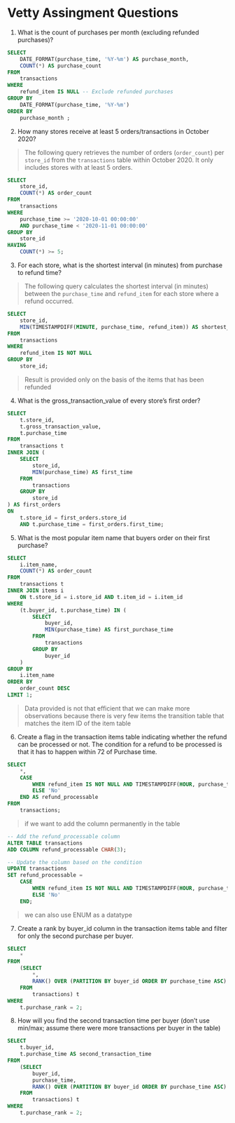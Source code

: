 # Vetty Assingment Questions

1. What is the count of purchases per month (excluding refunded purchases)?
```sql
SELECT
    DATE_FORMAT(purchase_time, '%Y-%m') AS purchase_month,
    COUNT(*) AS purchase_count
FROM
    transactions
WHERE
    refund_item IS NULL -- Exclude refunded purchases
GROUP BY
    DATE_FORMAT(purchase_time, '%Y-%m')
ORDER BY
    purchase_month ;
```

2. How many stores receive at least 5 orders/transactions in October 2020?
 

> The following query retrieves the number of orders (`order_count`) per `store_id` from the `transactions` table within October 2020. It only includes stores with at least 5 orders.

```sql
SELECT
    store_id,
    COUNT(*) AS order_count
FROM
    transactions
WHERE
    purchase_time >= '2020-10-01 00:00:00'
    AND purchase_time < '2020-11-01 00:00:00'
GROUP BY
    store_id
HAVING
    COUNT(*) >= 5;
```

3. For each store, what is the shortest interval (in minutes) from purchase to refund time?

> The following query calculates the shortest interval (in minutes) between the `purchase_time` and `refund_item` for each store where a refund occurred.

```sql
SELECT
    store_id,
    MIN(TIMESTAMPDIFF(MINUTE, purchase_time, refund_item)) AS shortest_interval_in_min
FROM
    transactions
WHERE
    refund_item IS NOT NULL
GROUP BY
    store_id;
```
> Result is provided only on the basis of the items that has been refunded

4. What is the gross_transaction_value of every store’s first order?

```sql
SELECT
    t.store_id,
    t.gross_transaction_value,
    t.purchase_time
FROM
    transactions t
INNER JOIN (
    SELECT
        store_id,
        MIN(purchase_time) AS first_time
    FROM
        transactions
    GROUP BY
        store_id
) AS first_orders 
ON
    t.store_id = first_orders.store_id
    AND t.purchase_time = first_orders.first_time;

```
5. What is the most popular item name that buyers order on their first purchase?
```sql
SELECT
    i.item_name,
    COUNT(*) AS order_count
FROM
    transactions t
INNER JOIN items i
    ON t.store_id = i.store_id AND t.item_id = i.item_id
WHERE
    (t.buyer_id, t.purchase_time) IN (
        SELECT
            buyer_id,
            MIN(purchase_time) AS first_purchase_time
        FROM
            transactions
        GROUP BY
            buyer_id
    )
GROUP BY
    i.item_name
ORDER BY
    order_count DESC
LIMIT 1;
```
> Data provided is not that efficient that we can make more observations because there is very few items the transition table that matches the item ID of the item table

6. Create a flag in the transaction items table indicating whether the refund can be processed or
not. The condition for a refund to be processed is that it has to happen within 72 of Purchase
time.

```sql
SELECT
    *,
    CASE
        WHEN refund_item IS NOT NULL AND TIMESTAMPDIFF(HOUR, purchase_time, refund_item) <= 72 THEN 'Yes'
        ELSE 'No'
    END AS refund_processable
FROM
    transactions;
```
> if we want to add the column permanently in the table

```sql
-- Add the refund_processable column
ALTER TABLE transactions
ADD COLUMN refund_processable CHAR(3);

-- Update the column based on the condition
UPDATE transactions
SET refund_processable = 
    CASE
        WHEN refund_item IS NOT NULL AND TIMESTAMPDIFF(HOUR, purchase_time, refund_item) <= 72 THEN 'Yes'
        ELSE 'No'
    END;
```
> we can also use ENUM as a datatype

7. Create a rank by buyer_id column in the transaction items table and filter for only the second
purchase per buyer.

```sql
SELECT
    *
FROM
    (SELECT
        *,
        RANK() OVER (PARTITION BY buyer_id ORDER BY purchase_time ASC) AS purchase_rank
    FROM
        transactions) t
WHERE
    t.purchase_rank = 2;
```

8. How will you find the second transaction time per buyer (don’t use min/max; assume there
were more transactions per buyer in the table)

```sql
SELECT
    t.buyer_id,
    t.purchase_time AS second_transaction_time
FROM
    (SELECT
        buyer_id,
        purchase_time,
        RANK() OVER (PARTITION BY buyer_id ORDER BY purchase_time ASC) AS purchase_rank
    FROM
        transactions) t
WHERE
    t.purchase_rank = 2;
```


